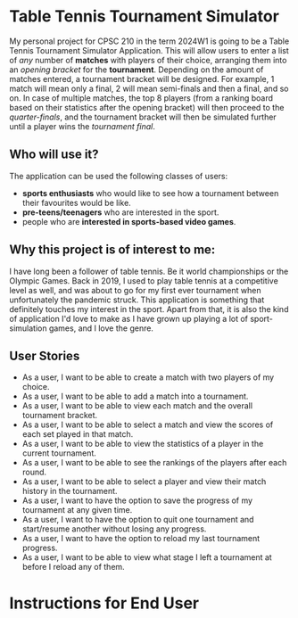 # Table Tennis Tournament Simulator
My personal project for CPSC 210 in the term 2024W1 is going to be a Table Tennis Tournament Simulator Application. This will allow users to enter a list of *any* number of **matches** with players of their choice, arranging them into an *opening bracket* for the **tournament**. Depending on the amount of matches entered, a tournament bracket will be designed. For example, 1 match will mean only a final, 2 will mean semi-finals and then a final, and so on. In case of multiple matches, the top 8 players (from a ranking board based on their statistics after the opening bracket) will then proceed to the *quarter-finals*, and the tournament bracket will then be simulated further until a player wins the *tournament final*.

## Who will use it?
The application can be used the following classes of users:
- **sports enthusiasts** who would like to see how a tournament between their favourites would be like.
- **pre-teens/teenagers** who are interested in the sport.
- people who are **interested in sports-based video games**.

## Why this project is of interest to me:
I have long been a follower of table tennis. Be it world championships or the Olympic Games. Back in 2019, I used to play table tennis at a competitive level as well, and was about to go for my first ever tournament when unfortunately the pandemic struck. This application is something that definitely touches my interest in the sport. Apart from that, it is also the kind of application I'd love to make as I have grown up playing a lot of sport-simulation games, and I love the genre.

## User Stories
- As a user, I want to be able to create a match with two players of my choice.
- As a user, I want to be able to add a match into a tournament.
- As a user, I want to be able to view each match and the overall tournament bracket.
- As a user, I want to be able to select a match and view the scores of each set played in that match.
- As a user, I want to be able to view the statistics of a player in the current tournament.
- As a user, I want to be able to see the rankings of the players after each round.
- As a user, I want to be able to select a player and view their match history in the tournament.
- As a user, I want to have the option to save the progress of my tournament at any given time.
- As a user, I want to have the option to quit one tournament and start/resume another without losing any progress.
- As a user, I want to have the option to reload my last tournament progress.
- As a user, I want to be able to view what stage I left a tournament at before I reload any of them.

# Instructions for End User